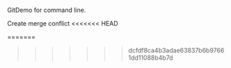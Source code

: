 GitDemo for command line.

Create merge conflict
<<<<<<< HEAD

=======
>>>>>>> dcfdf8ca4b3adae63837b6b97661dd11088b4b7d
